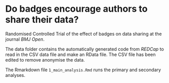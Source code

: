 # Do badges encourage authors to share their data?

Randomised Controlled Trial of the effect of badges on data sharing at the journal *BMJ Open*.

The data folder contains the automatically generated code from _REDCap_ to read in the CSV data file and make an RData file. The CSV file has been edited to remove anonymise the data.

The Rmarkdown file `1_main_analysis.Rmd` runs the primary and secondary analyses.
